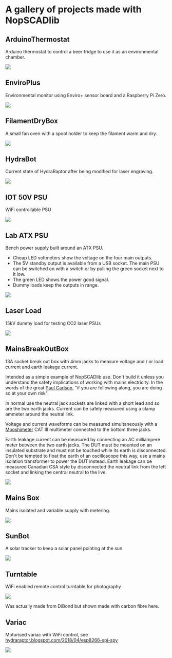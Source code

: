 # A gallery of projects made with NopSCADlib
<a name="TOP"></a>
## ArduinoThermostat
Arduino thermostat to control a beer fridge to use it as an environmental chamber.

![](ArduinoThermostat.png)


<a name="TOP"></a>
## EnviroPlus
Environmental monitor using Enviro+ sensor board and a Raspberry Pi Zero.

![](EnviroPlus.png)


<a name="TOP"></a>
## FilamentDryBox
A small fan oven with a spool holder to keep the filament warm and dry.

![](FilamentDryBox.png)


<a name="TOP"></a>
## HydraBot
Current state of HydraRaptor after being modified for laser engraving.

![](HydraBot.png)


<a name="TOP"></a>
## IOT 50V PSU
WiFi controllable PSU

![](IOT_50V_PSU.png)


<a name="TOP"></a>
## Lab ATX PSU
Bench power supply built around an ATX PSU.

* Cheap LED voltmeters show the voltage on the four main outputs.
* The 5V standby output is available from a USB socket. The main PSU can be switched on with a switch or by pulling the green socket next to it low.
* The green LED shows the power good signal.
* Dummy loads keep the outputs in range.

![](Lab_ATX_PSU.png)




<a name="TOP"></a>
## Laser Load
15kV dummy load for testing CO2 laser PSUs

![](Laser_load.png)


<a name="TOP"></a>
## MainsBreakOutBox
13A socket break out box with 4mm jacks to measure voltage and / or load current and earth leakage current.

Intended as a simple example of NopSCADlib use. Don't build it unless you understand the safety implications of working with mains electricity. In the words of
the great [Paul Carlson](https://www.youtube.com/channel/UCU9SoQxJewrWb_3GxeteQPA), "if you are following along, you are doing so at your own risk".

In normal use the neutral jack sockets are linked with a short lead and so are the two earth jacks. Current can be safely measured using a clamp ammeter around the neutral link.

Voltage and current waveforms can be measured simultaneously with a [Mooshimeter](https://moosh.im/) CAT III multimeter connected to the bottom three jacks.

Earth leakage current can be measured by connecting an AC milliampere meter between the two earth jacks. The DUT must be mounted on an insulated substrate and must not be touched
while its earth is disconnected. Don't be tempted to float the earth of an oscilloscope this way, use a mains isolation transformer to power the DUT instead.
Earth leakage can be measured Canadian CSA style by disconnected the neutral link from the left socket and linking the central neutral to the live.

![](MainsBreakOutBox.png)


<a name="TOP"></a>
## Mains Box
Mains isolated and variable supply with metering.

![](Mains_Box.png)




<a name="TOP"></a>
## SunBot
A solar tracker to keep a solar panel pointing at the sun.

![](SunBot.png)


<a name="TOP"></a>
## Turntable
WiFi enabled remote control turntable for photography

![](Turntable.png)

Was actually made from DiBond but shown made with carbon fibre here.


<a name="TOP"></a>
## Variac
Motorised variac with WiFi control, see [hydraraptor.blogspot.com/2018/04/esp8266-spi-spy](https://hydraraptor.blogspot.com/2018/04/esp8266-spi-spy.html)

![](Variac.png)




